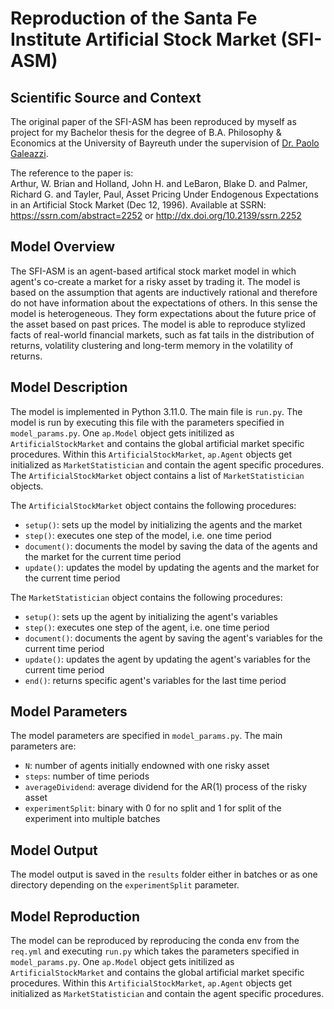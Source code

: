 # Reproduction of the Santa Fe Institute Artificial Stock Market (SFI-ASM)
## Scientific Source and Context
The original paper of the SFI-ASM has been reproduced by myself as project for my Bachelor thesis for the degree of B.A. Philosophy & Economics at the University of Bayreuth under the supervision of [Dr. Paolo Galeazzi](https://www.phil.uni-bayreuth.de/en/people/galeazzi/index.php).

The reference to the paper is: <br>
Arthur, W. Brian and Holland, John H. and LeBaron, Blake D. and Palmer, Richard G. and Tayler, Paul, Asset Pricing Under Endogenous Expectations in an Artificial Stock Market (Dec 12, 1996). Available at SSRN: https://ssrn.com/abstract=2252 or http://dx.doi.org/10.2139/ssrn.2252

## Model Overview
The SFI-ASM is an agent-based artifical stock market model in which agent's co-create a market for a risky asset by trading it. The model is based on the assumption that agents are inductively rational and therefore do not have information about the expectations of others. In this sense the model is heterogeneous. They form expectations about the future price of the asset based on past prices. The model is able to reproduce stylized facts of real-world financial markets, such as fat tails in the distribution of returns, volatility clustering and long-term memory in the volatility of returns.

## Model Description
The model is implemented in Python 3.11.0. The main file is `run.py`. The model is run by executing this file with the parameters specified in `model_params.py`. One `ap.Model` object gets initilized as `ArtificialStockMarket` and contains the global artificial market specific procedures. Within this `ArtificialStockMarket`, `ap.Agent` objects get initialized as `MarketStatistician` and contain the agent specific procedures. The `ArtificialStockMarket` object contains a list of `MarketStatistician` objects. 

The `ArtificialStockMarket` object contains the following procedures:
- `setup()`: sets up the model by initializing the agents and the market
- `step()`: executes one step of the model, i.e. one time period
- `document()`: documents the model by saving the data of the agents and the market for the current time period
- `update()`: updates the model by updating the agents and the market for the current time period

The `MarketStatistician` object contains the following procedures:
- `setup()`: sets up the agent by initializing the agent's variables
- `step()`: executes one step of the agent, i.e. one time period
- `document()`: documents the agent by saving the agent's variables for the current time period
- `update()`: updates the agent by updating the agent's variables for the current time period
- `end()`: returns specific agent's variables for the last time period

## Model Parameters
The model parameters are specified in `model_params.py`. The main parameters are:
- `N`: number of agents initially endowned with one risky asset
- `steps`: number of time periods
- `averageDividend`: average dividend for the AR(1) process of the risky asset
- `experimentSplit`: binary with 0 for no split and 1 for split of the experiment into multiple batches

## Model Output
The model output is saved in the `results` folder either in batches or as one directory depending on the `experimentSplit` parameter.

## Model Reproduction
The model can be reproduced by reproducing the conda env from the `req.yml` and executing `run.py` which takes the parameters specified in `model_params.py`. One `ap.Model` object gets initilized as `ArtificialStockMarket` and contains the global artificial market specific procedures. Within this `ArtificialStockMarket`, `ap.Agent` objects get initialized as `MarketStatistician` and contain the agent specific procedures.